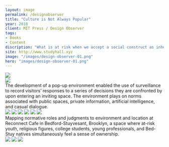 ```yaml
---
layout: image
permalink: /designobserver
title: "Culture is Not Always Popular"
year: 2018
client: MIT Press / Design Observer
tags:
- Books
- Content
discription: "What is at risk when we accept a social construct as inherent? Amidst rapid changes in the ways we communicate and digest information, phenomena that have in the past appeared as naturalized or accidental now demand a heightened self-consciousness and scrutiny. It is dangerous not to question the rules we live by. However it is the rapidity of change itself, rather than the long-standing presentation of behavior as accidental that generates a need for agency. If we can collectively accept that norms are fluid and malleable according to time and place, whose responsibility is it to ensure that norms are leveraged equitably?"
site: http://www.studyhall.xyz
image: "/images/design-observer-01.png"
hero: "images/design-observer-01.png"
---
```


<div class="left"><img src="../images/shannon_kilbride_1_half.jpg"></div>
<div class="right"><img src="../images/shannon_kilbride_02_half.jpg"></div>
<div class="caption">
The development of a pop-up environment enabled the use of surveillance to record visitors’ responses to a series of decisions they are confronted by upon entering an inviting space. The environment plays on norms associated with public spaces, private information, artificial intelligence, and casual dialogue.

</div>

<img src="../images/shannon_kilbride_03.jpg">
<img src="../images/shannon_kilbride_04_full.jpg">
<img src="../images/shannon_kilbride_05_full.jpg">
<img src="../images/shannon_kilbride_06_full.jpg">
<img src="../images/shannon_kilbride_07_full.jpg">
<img src="../images/shannon_kilbride_08_full.jpg">

<div class="caption">
Mapping normative roles and judgments to environment and location at Reconnect Cafe in Bedford-Stuyvesant, Brooklyn, a space where at-risk youth, religious figures, college students, young professionals, and Bed-Stuy natives simultaneously feel a sense of ownership.

</div>

<img src="../images/shannon_kilbride_09_full.jpg">
<img src="../images/shannon_kilbride_10_full.jpg">
<img src="../images/shannon_kilbride_11_full.jpg">
